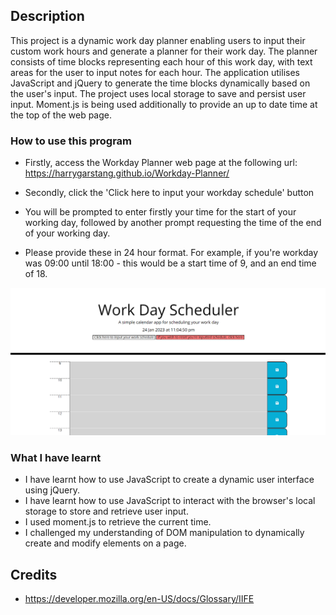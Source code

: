 
## Description 
This project is a dynamic work day planner enabling users to input their custom work hours and generate a planner for their work day. The planner consists of time blocks representing each hour of this work day, with text areas for the user to input notes for each hour. The application utilises JavaScript and jQuery to generate the time blocks dynamically based on the user's input. The project uses local storage to save and persist user input. Moment.js is being used additionally to provide an up to date time at the top of the web page. 

### How to use this program 

* Firstly, access the Workday Planner web page at the following url: https://harrygarstang.github.io/Workday-Planner/

* Secondly, click the 'Click here to input your workday schedule' button 

* You will be prompted to enter firstly your time for the start of your working day, followed by another prompt requesting the time of the end of your working day. 

* Please provide these in 24 hour format. For example, if you're workday was 09:00 until 18:00 - this would be a start time of 9, and an end time of 18. 

![Image of my project](./images/workdayscheduler.png)


### What I have learnt 

* I have learnt how to use JavaScript to create a dynamic user interface using jQuery. 
* I have learnt how to use JavaScript to interact with the browser's local storage to store and retrieve user input. 
* I used moment.js to retrieve the current time. 
* I challenged my understanding of DOM manipulation to dynamically create and modify elements on a page. 

## Credits 

* https://developer.mozilla.org/en-US/docs/Glossary/IIFE



